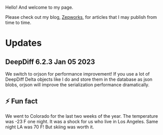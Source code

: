 Hello! And welcome to my page.

Please check out my blog, [Zepworks](https://zepworks.com), for articles that I may publish from time to time.

# Updates

## DeepDiff 6.2.3  Jan 05 2023

We switch to orjson for performance improvement! If you use a lot of DeepDiff Delta objects like I do and store them in the database as json blobs, orjson will improve the serialization performance dramatically.

## ⚡ Fun fact

We went to Colorado for the last two weeks of the year. The temperature was -23 F one night. It was a shock for us who live in Los Angeles. Same night LA was 70 F! But skiing was worth it.


<!--
**seperman/seperman** is a ✨ _special_ ✨ repository because its `README.md` (this file) appears on your GitHub profile.

Here are some ideas to get you started:

- 🔭 I’m currently working on ...
- 🌱 I’m currently learning ...
- 👯 I’m looking to collaborate on ...
- 🤔 I’m looking for help with ...
- 💬 Ask me about ...
- 📫 How to reach me: ...
- 😄 Pronouns: ...
- ⚡ Fun fact: ...
-->

